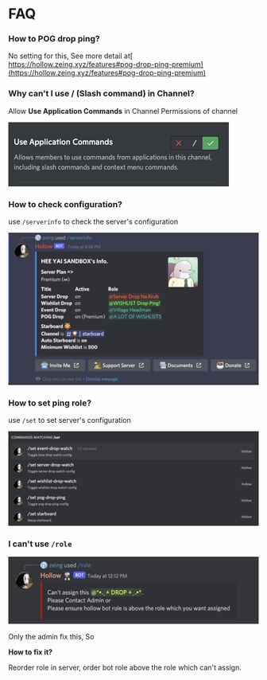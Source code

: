 # FAQ

### How to POG drop ping?

No setting for this, See more detail at[ https://hollow.zeing.xyz/features#pog-drop-ping-premium](https://hollow.zeing.xyz/features#pog-drop-ping-premium)

### **Why can't I use / (Slash command) in Channel?**

Allow **Use Application Commands** in Channel Permissions of channel

<div align="left">

<img src=".gitbook/assets/image (9) (1).png" alt="">

</div>

### How to check configuration?

use `/serverinfo` to check the server's configuration

![](<.gitbook/assets/image (2) (2).png>)

### How to set ping role?

use `/set` to set server's configuration

![](<.gitbook/assets/image (16) (1).png>)

### I can't use `/role`

![error](<.gitbook/assets/image (3) (2).png>)

Only the admin fix this, So&#x20;

**How to fix it?**

Reorder role in server, order bot role above the role which can't assign.
